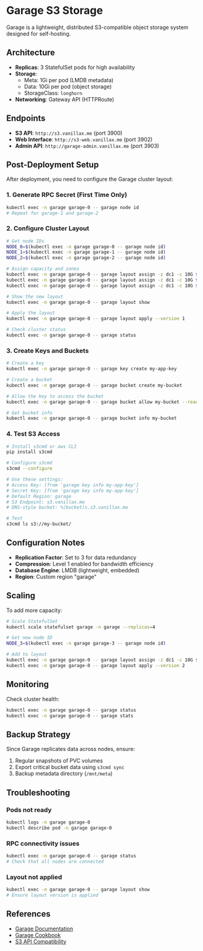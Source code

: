 # Garage S3 Storage

Garage is a lightweight, distributed S3-compatible object storage system designed for self-hosting.

## Architecture

- **Replicas**: 3 StatefulSet pods for high availability
- **Storage**: 
  - Meta: 1Gi per pod (LMDB metadata)
  - Data: 10Gi per pod (object storage)
  - StorageClass: `longhorn`
- **Networking**: Gateway API (HTTPRoute)

## Endpoints

- **S3 API**: `http://s3.vanillax.me` (port 3900)
- **Web Interface**: `http://s3-web.vanillax.me` (port 3902)
- **Admin API**: `http://garage-admin.vanillax.me` (port 3903)

## Post-Deployment Setup

After deployment, you need to configure the Garage cluster layout:

### 1. Generate RPC Secret (First Time Only)

```bash
kubectl exec -n garage garage-0 -- garage node id
# Repeat for garage-1 and garage-2
```

### 2. Configure Cluster Layout

```bash
# Get node IDs
NODE_0=$(kubectl exec -n garage garage-0 -- garage node id)
NODE_1=$(kubectl exec -n garage garage-1 -- garage node id)
NODE_2=$(kubectl exec -n garage garage-2 -- garage node id)

# Assign capacity and zones
kubectl exec -n garage garage-0 -- garage layout assign -z dc1 -c 10G $NODE_0
kubectl exec -n garage garage-0 -- garage layout assign -z dc1 -c 10G $NODE_1
kubectl exec -n garage garage-0 -- garage layout assign -z dc1 -c 10G $NODE_2

# Show the new layout
kubectl exec -n garage garage-0 -- garage layout show

# Apply the layout
kubectl exec -n garage garage-0 -- garage layout apply --version 1

# Check cluster status
kubectl exec -n garage garage-0 -- garage status
```

### 3. Create Keys and Buckets

```bash
# Create a key
kubectl exec -n garage garage-0 -- garage key create my-app-key

# Create a bucket
kubectl exec -n garage garage-0 -- garage bucket create my-bucket

# Allow the key to access the bucket
kubectl exec -n garage garage-0 -- garage bucket allow my-bucket --read --write --key my-app-key

# Get bucket info
kubectl exec -n garage garage-0 -- garage bucket info my-bucket
```

### 4. Test S3 Access

```bash
# Install s3cmd or aws CLI
pip install s3cmd

# Configure s3cmd
s3cmd --configure

# Use these settings:
# Access Key: [from 'garage key info my-app-key']
# Secret Key: [from 'garage key info my-app-key']
# Default Region: garage
# S3 Endpoint: s3.vanillax.me
# DNS-style bucket: %(bucket)s.s3.vanillax.me

# Test
s3cmd ls s3://my-bucket/
```

## Configuration Notes

- **Replication Factor**: Set to 3 for data redundancy
- **Compression**: Level 1 enabled for bandwidth efficiency
- **Database Engine**: LMDB (lightweight, embedded)
- **Region**: Custom region "garage"

## Scaling

To add more capacity:

```bash
# Scale StatefulSet
kubectl scale statefulset garage -n garage --replicas=4

# Get new node ID
NODE_3=$(kubectl exec -n garage garage-3 -- garage node id)

# Add to layout
kubectl exec -n garage garage-0 -- garage layout assign -z dc1 -c 10G $NODE_3
kubectl exec -n garage garage-0 -- garage layout apply --version 2
```

## Monitoring

Check cluster health:

```bash
kubectl exec -n garage garage-0 -- garage status
kubectl exec -n garage garage-0 -- garage stats
```

## Backup Strategy

Since Garage replicates data across nodes, ensure:
1. Regular snapshots of PVC volumes
2. Export critical bucket data using `s3cmd sync`
3. Backup metadata directory (`/mnt/meta`)

## Troubleshooting

### Pods not ready
```bash
kubectl logs -n garage garage-0
kubectl describe pod -n garage garage-0
```

### RPC connectivity issues
```bash
kubectl exec -n garage garage-0 -- garage status
# Check that all nodes are connected
```

### Layout not applied
```bash
kubectl exec -n garage garage-0 -- garage layout show
# Ensure layout version is applied
```

## References

- [Garage Documentation](https://garagehq.deuxfleurs.fr/)
- [Garage Cookbook](https://garagehq.deuxfleurs.fr/cookbook/)
- [S3 API Compatibility](https://garagehq.deuxfleurs.fr/documentation/reference-manual/s3-compatibility/)
